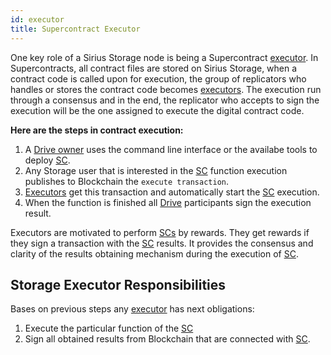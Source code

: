 ```yaml
---
id: executor
title: Supercontract Executor
---
```


One key role of a Sirius Storage node is being a Supercontract [executor](executor.md). In Supercontracts, all contract files are stored on Sirius Storage, when a contract code is called upon for execution, the group of replicators who handles or stores the contract code becomes [executors](executor.md). The execution run through a consensus and in the end, the replicator who accepts to sign the execution will be the one assigned to execute the digital contract code.

**Here are the steps in contract execution:**

1. A [Drive owner](owner.md) uses the command line interface or the availabe tools to deploy [SC](../built_in_features/supercontract/overview.md).
2. Any Storage user that is interested in the [SC](../built_in_features/supercontract/overview.md) function execution publishes to Blockchain the `execute transaction`.
3. [Executors](executor.md) get this transaction and automatically start the [SC](../built_in_features/supercontract/overview.md) execution.
4. When the function is finished all [Drive](../built_in_features/drive/overview.md) participants sign the execution result.

Executors are motivated to perform [SCs](../built_in_features/supercontract/overview.md) by rewards. They get rewards if they sign a transaction with the [SC](../built_in_features/supercontract/overview.md) results. It provides the consensus and clarity of the results obtaining mechanism during the execution of [SC](../built_in_features/supercontract/overview.md).

## Storage Executor Responsibilities

Bases on previous steps any [executor](executor.md) has next obligations:

1. Execute the particular function of the [SC](../built_in_features/supercontract/overview.md)
2. Sign all obtained results from Blockchain that are connected with [SC](../built_in_features/supercontract/overview.md).
